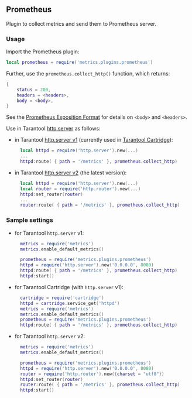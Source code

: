 ## Prometheus

Plugin to collect metrics and send them to Prometheus server.

### Usage

Import the Prometheus plugin:

```lua
local prometheus = require('metrics.plugins.prometheus')
```

Further, use the `prometheus.collect_http()` function, which returns:
```lua
{
    status = 200,
    headers = <headers>,
    body = <body>,
}
```

See the [Prometheus Exposition Format](https://github.com/prometheus/docs/blob/master/content/docs/instrumenting/exposition_formats.md)
for details on `<body>` and `<headers>`.

Use in Tarantool [http.server](https://github.com/tarantool/http/) as follows:

* in Tarantool [http.server v1](https://github.com/tarantool/http/tree/tarantool-1.6)
  (currently used in [Tarantool Cartridge](https://github.com/tarantool/cartridge)):
  ```lua
    local httpd = require('http.server').new(...)
    ...
    httpd:route( { path = '/metrics' }, prometheus.collect_http)
  ```

* in Tarantool [http.server v2](https://github.com/tarantool/http/)
  (the latest version):
  ```lua
    local httpd = require('http.server').new(...)
    local router = require('http.router').new(...)
    httpd:set_router(router)
    ...
    router:route( { path = '/metrics' }, prometheus.collect_http)
  ```

### Sample settings

* for Tarantool `http.server` v1:
  ```lua
    metrics = require('metrics')
    metrics.enable_default_metrics()

    prometheus = require('metrics.plugins.prometheus')
    httpd = require('http.server').new('0.0.0.0', 8080)
    httpd:route( { path = '/metrics' }, prometheus.collect_http)
    httpd:start()
  ```

* for Tarantool Cartridge (with `http.server` v1):
  ```lua
    cartridge = require('cartridge')
    httpd = cartridge.service_get('httpd')
    metrics = require('metrics')
    metrics.enable_default_metrics()
    prometheus = require('metrics.plugins.prometheus')
    httpd:route( { path = '/metrics' }, prometheus.collect_http)
  ```

* for Tarantool `http.server` v2:
  ```lua
    metrics = require('metrics')
    metrics.enable_default_metrics()

    prometheus = require('metrics.plugins.prometheus')
    httpd = require('http.server').new('0.0.0.0', 8080)
    router = require('http.router').new({charset = "utf8"})
    httpd:set_router(router)
    router:route( { path = '/metrics' }, prometheus.collect_http)
    httpd:start()
  ```
